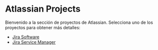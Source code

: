 # Atlassian Projects

Bienvenido a la sección de proyectos de Atlassian. Selecciona uno de los proyectos para obtener más detalles:

- [Jira Software](./jira%20software/README.md)
- [Jira Service Manager](./jira%20service%20manager/README.md)
